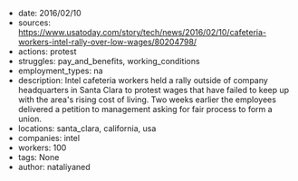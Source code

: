 - date: 2016/02/10
- sources: https://www.usatoday.com/story/tech/news/2016/02/10/cafeteria-workers-intel-rally-over-low-wages/80204798/
- actions: protest
- struggles: pay_and_benefits, working_conditions
- employment_types: na
- description: Intel cafeteria workers held a rally outside of company headquarters in Santa Clara to protest wages that have failed to keep up with the area's rising cost of living. Two weeks earlier the employees  delivered a petition to management asking for fair process to form a union.
- locations: santa_clara, california, usa
- companies: intel
- workers: 100
- tags: None
- author: nataliyaned
